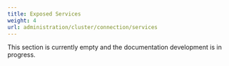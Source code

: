 ```yaml
---
title: Exposed Services
weight: 4
url: administration/cluster/connection/services
---
```


This section is currently empty and the documentation development is in progress.